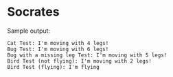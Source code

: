 # Socrates

Sample output:

```
Cat Test: I'm moving with 4 legs!
Bug Test: I'm moving with 6 legs!
Bug with a missing leg Test: I'm moving with 5 legs!
Bird Test (not flying): I'm moving with 2 legs!
Bird Test (flying): I'm flying
```
